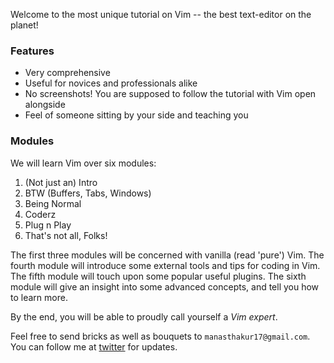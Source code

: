 Welcome to the most unique tutorial on Vim -- the best text-editor on the planet!

### Features
- Very comprehensive
- Useful for novices and professionals alike
- No screenshots! You are supposed to follow the tutorial with Vim open alongside
- Feel of someone sitting by your side and teaching you

### Modules
We will learn Vim over six modules:
1. (Not just an) Intro
2. BTW (Buffers, Tabs, Windows)
3. Being Normal
4. Coderz
5. Plug n Play
6. That's not all, Folks!

The first three modules will be concerned with vanilla (read 'pure') Vim.
The fourth module will introduce some external tools and tips for coding in Vim.
The fifth module will touch upon some popular useful plugins.
The sixth module will give an insight into some advanced concepts, and tell you how to learn more.

By the end, you will be able to proudly call yourself a _Vim expert_.

Feel free to send bricks as well as bouquets to `manasthakur17@gmail.com`. You can follow me at [twitter](https://twitter.com/manasthakur17) for updates.

